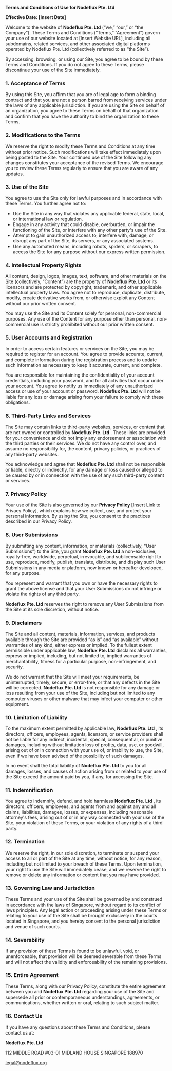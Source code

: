 **Terms and Conditions of Use for Nodeflux Pte. Ltd**

**Effective Date: [Insert Date]**

Welcome to the website of **Nodeflux Pte. Ltd** (“we,” “our,” or “the Company”). These Terms and Conditions (“Terms,” “Agreement”) govern your use of our website located at [Insert Website URL], including all subdomains, related services, and other associated digital platforms operated by Nodeflux Pte. Ltd (collectively referred to as “the Site”).

By accessing, browsing, or using our Site, you agree to be bound by these Terms and Conditions. If you do not agree to these Terms, please discontinue your use of the Site immediately.

### 1. **Acceptance of Terms**

By using this Site, you affirm that you are of legal age to form a binding contract and that you are not a person barred from receiving services under the laws of any applicable jurisdiction. If you are using the Site on behalf of an organization, you agree to these Terms on behalf of that organization and confirm that you have the authority to bind the organization to these Terms.

### 2. **Modifications to the Terms**

We reserve the right to modify these Terms and Conditions at any time without prior notice. Such modifications will take effect immediately upon being posted to the Site. Your continued use of the Site following any changes constitutes your acceptance of the revised Terms. We encourage you to review these Terms regularly to ensure that you are aware of any updates.

### 3. **Use of the Site**

You agree to use the Site only for lawful purposes and in accordance with these Terms. You further agree not to:

* Use the Site in any way that violates any applicable federal, state, local, or international law or regulation.
* Engage in any activity that could disable, overburden, or impair the functioning of the Site, or interfere with any other party's use of the Site.
* Attempt to gain unauthorized access to, interfere with, damage, or disrupt any part of the Site, its servers, or any associated systems.
* Use any automated means, including robots, spiders, or scrapers, to access the Site for any purpose without our express written permission.

### 4. **Intellectual Property Rights**

All content, design, logos, images, text, software, and other materials on the Site (collectively, “Content”) are the property of **Nodeflux Pte. Ltd** or its licensors and are protected by copyright, trademark, and other applicable intellectual property laws. You agree not to reproduce, duplicate, distribute, modify, create derivative works from, or otherwise exploit any Content without our prior written consent.

You may use the Site and its Content solely for personal, non-commercial purposes. Any use of the Content for any purpose other than personal, non-commercial use is strictly prohibited without our prior written consent.

### 5. **User Accounts and Registration**

In order to access certain features or services on the Site, you may be required to register for an account. You agree to provide accurate, current, and complete information during the registration process and to update such information as necessary to keep it accurate, current, and complete.

You are responsible for maintaining the confidentiality of your account credentials, including your password, and for all activities that occur under your account. You agree to notify us immediately of any unauthorized access or use of your account or password. **Nodeflux Pte. Ltd** will not be liable for any loss or damage arising from your failure to comply with these obligations.

### 6. **Third-Party Links and Services**

The Site may contain links to third-party websites, services, or content that are not owned or controlled by  **Nodeflux Pte. Ltd** . These links are provided for your convenience and do not imply any endorsement or association with the third parties or their services. We do not have any control over, and assume no responsibility for, the content, privacy policies, or practices of any third-party websites.

You acknowledge and agree that **Nodeflux Pte. Ltd** shall not be responsible or liable, directly or indirectly, for any damage or loss caused or alleged to be caused by or in connection with the use of any such third-party content or services.

### 7. **Privacy Policy**

Your use of the Site is also governed by our **Privacy Policy** [Insert Link to Privacy Policy], which explains how we collect, use, and protect your personal information. By using the Site, you consent to the practices described in our Privacy Policy.

### 8. **User Submissions**

By submitting any content, information, or materials (collectively, “User Submissions”) to the Site, you grant **Nodeflux Pte. Ltd** a non-exclusive, royalty-free, worldwide, perpetual, irrevocable, and sublicensable right to use, reproduce, modify, publish, translate, distribute, and display such User Submissions in any media or platform, now known or hereafter developed, for any purpose.

You represent and warrant that you own or have the necessary rights to grant the above license and that your User Submissions do not infringe or violate the rights of any third party.

**Nodeflux Pte. Ltd** reserves the right to remove any User Submissions from the Site at its sole discretion, without notice.

### 9. **Disclaimers**

The Site and all content, materials, information, services, and products available through the Site are provided “as is” and “as available” without warranties of any kind, either express or implied. To the fullest extent permissible under applicable law, **Nodeflux Pte. Ltd** disclaims all warranties, express or implied, including, but not limited to, implied warranties of merchantability, fitness for a particular purpose, non-infringement, and security.

We do not warrant that the Site will meet your requirements, be uninterrupted, timely, secure, or error-free, or that any defects in the Site will be corrected. **Nodeflux Pte. Ltd** is not responsible for any damage or loss resulting from your use of the Site, including but not limited to any computer viruses or other malware that may infect your computer or other equipment.

### 10. **Limitation of Liability**

To the maximum extent permitted by applicable law,  **Nodeflux Pte. Ltd** , its directors, officers, employees, agents, licensors, or service providers shall not be liable for any indirect, incidental, special, consequential, or punitive damages, including without limitation loss of profits, data, use, or goodwill, arising out of or in connection with your use of, or inability to use, the Site, even if we have been advised of the possibility of such damages.

In no event shall the total liability of **Nodeflux Pte. Ltd** to you for all damages, losses, and causes of action arising from or related to your use of the Site exceed the amount paid by you, if any, for accessing the Site.

### 11. **Indemnification**

You agree to indemnify, defend, and hold harmless  **Nodeflux Pte. Ltd** , its directors, officers, employees, and agents from and against any and all claims, liabilities, damages, losses, or expenses, including reasonable attorney's fees, arising out of or in any way connected with your use of the Site, your violation of these Terms, or your violation of any rights of a third party.

### 12. **Termination**

We reserve the right, in our sole discretion, to terminate or suspend your access to all or part of the Site at any time, without notice, for any reason, including but not limited to your breach of these Terms. Upon termination, your right to use the Site will immediately cease, and we reserve the right to remove or delete any information or content that you may have provided.

### 13. **Governing Law and Jurisdiction**

These Terms and your use of the Site shall be governed by and construed in accordance with the laws of Singapore, without regard to its conflict of laws principles. Any legal action or proceeding arising under these Terms or relating to your use of the Site shall be brought exclusively in the courts located in Singapore, and you hereby consent to the personal jurisdiction and venue of such courts.

### 14. **Severability**

If any provision of these Terms is found to be unlawful, void, or unenforceable, that provision will be deemed severable from these Terms and will not affect the validity and enforceability of the remaining provisions.

### 15. **Entire Agreement**

These Terms, along with our Privacy Policy, constitute the entire agreement between you and **Nodeflux Pte. Ltd** regarding your use of the Site and supersede all prior or contemporaneous understandings, agreements, or communications, whether written or oral, relating to such subject matter.

### 16. **Contact Us**

If you have any questions about these Terms and Conditions, please contact us at:

**Nodeflux Pte. Ltd**

112 MIDDLE ROAD #03-01
MIDLAND HOUSE
SINGAPORE 188970

legal@nodeflux.org

